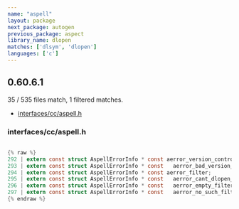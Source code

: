 ```yaml
---
name: "aspell"
layout: package
next_package: autogen
previous_package: aspect
library_name: dlopen
matches: ['dlsym', 'dlopen']
languages: ['c']
---
```

## 0.60.6.1
35 / 535 files match, 1 filtered matches.

 - [interfaces/cc/aspell.h](#interfacesccaspellh)

### interfaces/cc/aspell.h

```c

{% raw %}
292 | extern const struct AspellErrorInfo * const aerror_version_control;
293 | extern const struct AspellErrorInfo * const   aerror_bad_version_string;
294 | extern const struct AspellErrorInfo * const aerror_filter;
295 | extern const struct AspellErrorInfo * const   aerror_cant_dlopen_file;
296 | extern const struct AspellErrorInfo * const   aerror_empty_filter;
297 | extern const struct AspellErrorInfo * const   aerror_no_such_filter;
{% endraw %}

```